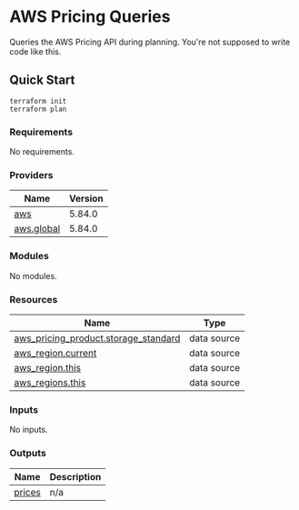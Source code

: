 # AWS Pricing Queries

Queries the AWS Pricing API during planning. You're not supposed to write code like this.

## Quick Start

```shell
terraform init
terraform plan
```

<!-- BEGIN_TF_DOCS -->

### Requirements

No requirements.

### Providers

| Name                                                                  | Version |
| --------------------------------------------------------------------- | ------- |
| <a name="provider_aws"></a> [aws](#provider_aws)                      | 5.84.0  |
| <a name="provider_aws.global"></a> [aws.global](#provider_aws.global) | 5.84.0  |

### Modules

No modules.

### Resources

| Name                                                                                                                                   | Type        |
| -------------------------------------------------------------------------------------------------------------------------------------- | ----------- |
| [aws_pricing_product.storage_standard](https://registry.terraform.io/providers/hashicorp/aws/latest/docs/data-sources/pricing_product) | data source |
| [aws_region.current](https://registry.terraform.io/providers/hashicorp/aws/latest/docs/data-sources/region)                            | data source |
| [aws_region.this](https://registry.terraform.io/providers/hashicorp/aws/latest/docs/data-sources/region)                               | data source |
| [aws_regions.this](https://registry.terraform.io/providers/hashicorp/aws/latest/docs/data-sources/regions)                             | data source |

### Inputs

No inputs.

### Outputs

| Name                                                  | Description |
| ----------------------------------------------------- | ----------- |
| <a name="output_prices"></a> [prices](#output_prices) | n/a         |

<!-- END_TF_DOCS -->
